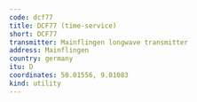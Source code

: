 ```yaml
---
code: dcf77
title: DCF77 (time-service)
short: DCF77
transmitter: Mainflingen longwave transmitter
address: Mainflingen
country: germany
itu: D
coordinates: 50.01556, 9.01083
kind: utility
---
```


